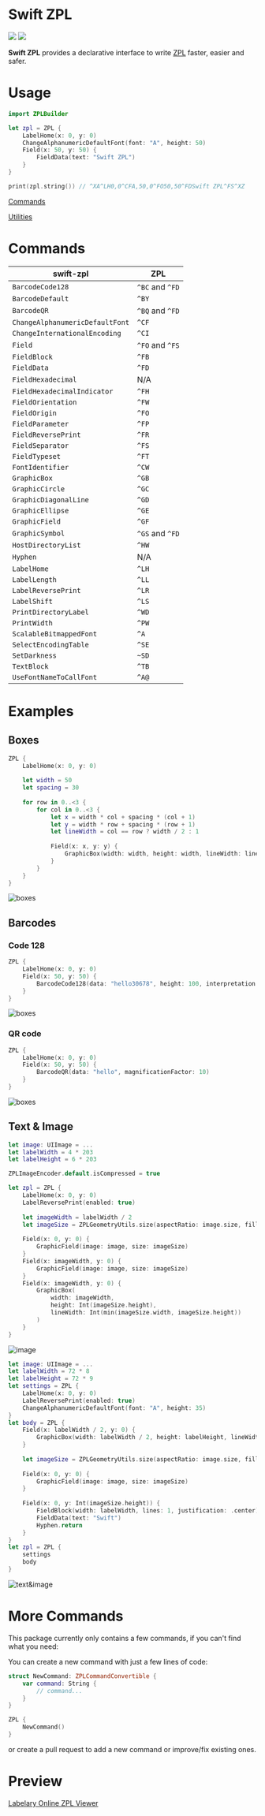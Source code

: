 # Swift ZPL

[![](https://img.shields.io/endpoint?url=https%3A%2F%2Fswiftpackageindex.com%2Fapi%2Fpackages%2Fscchn%2Fswift-zpl%2Fbadge%3Ftype%3Dswift-versions)](https://swiftpackageindex.com/scchn/swift-zpl)
[![](https://img.shields.io/endpoint?url=https%3A%2F%2Fswiftpackageindex.com%2Fapi%2Fpackages%2Fscchn%2Fswift-zpl%2Fbadge%3Ftype%3Dplatforms)](https://swiftpackageindex.com/scchn/swift-zpl)

**Swift ZPL** provides a declarative interface to write [ZPL](https://developer.zebra.com/products/printers/zpl) faster, easier and safer.

# Usage

```swift
import ZPLBuilder

let zpl = ZPL {
    LabelHome(x: 0, y: 0)
    ChangeAlphanumericDefaultFont(font: "A", height: 50)
    Field(x: 50, y: 50) {
        FieldData(text: "Swift ZPL")
    }
}

print(zpl.string()) // ^XA^LH0,0^CFA,50,0^FO50,50^FDSwift ZPL^FS^XZ
```

[Commands](https://github.com/scchn/swift-zpl/tree/main/Sources/ZPLBuilder/Commands)

[Utilities](https://github.com/scchn/swift-zpl/tree/main/Sources/ZPLBuilder/Utils)

# Commands

|swift-zpl|ZPL|
|-|-|
|`BarcodeCode128`|`^BC` and `^FD`|
|`BarcodeDefault`|`^BY`|
|`BarcodeQR`|`^BQ` and `^FD`|
|`ChangeAlphanumericDefaultFont`|`^CF`|
|`ChangeInternationalEncoding`|`^CI`|
|`Field`|`^FO` and `^FS`|
|`FieldBlock`|`^FB`|
|`FieldData`|`^FD`|
|`FieldHexadecimal`|N/A|
|`FieldHexadecimalIndicator`|`^FH`|
|`FieldOrientation`|`^FW`|
|`FieldOrigin`|`^FO`|
|`FieldParameter`|`^FP`|
|`FieldReversePrint`|`^FR`|
|`FieldSeparator`|`^FS`|
|`FieldTypeset`|`^FT`|
|`FontIdentifier`|`^CW`|
|`GraphicBox`|`^GB`|
|`GraphicCircle`|`^GC`|
|`GraphicDiagonalLine`|`^GD`|
|`GraphicEllipse`|`^GE`|
|`GraphicField`|`^GF`|
|`GraphicSymbol`|`^GS` and `^FD`|
|`HostDirectoryList`|`^HW`|
|`Hyphen`|N/A|
|`LabelHome`|`^LH`|
|`LabelLength`|`^LL`|
|`LabelReversePrint`|`^LR`|
|`LabelShift`|`^LS`|
|`PrintDirectoryLabel`|`^WD`|
|`PrintWidth`|`^PW`|
|`ScalableBitmappedFont`|`^A`|
|`SelectEncodingTable`|`^SE`|
|`SetDarkness`|`~SD`|
|`TextBlock`|`^TB`|
|`UseFontNameToCallFont`|`^A@`|

# Examples

## Boxes

```swift
ZPL {
    LabelHome(x: 0, y: 0)
    
    let width = 50
    let spacing = 30
    
    for row in 0..<3 {
        for col in 0..<3 {
            let x = width * col + spacing * (col + 1)
            let y = width * row + spacing * (row + 1)
            let lineWidth = col == row ? width / 2 : 1
            
            Field(x: x, y: y) {
                GraphicBox(width: width, height: width, lineWidth: lineWidth)
            }
        }
    }
}
```

![boxes](https://github.com/scchn/swift-zpl/blob/main/Images/boxes.png)

## Barcodes

### Code 128

```swift
ZPL {
    LabelHome(x: 0, y: 0)
    Field(x: 50, y: 50) {
        BarcodeCode128(data: "hello30678", height: 100, interpretation: .bottom)
    }
}
```

![boxes](https://github.com/scchn/swift-zpl/blob/main/Images/code128.png)

### QR code

```swift
ZPL {
    LabelHome(x: 0, y: 0)
    Field(x: 50, y: 50) {
        BarcodeQR(data: "hello", magnificationFactor: 10)
    }
}
```

![boxes](https://github.com/scchn/swift-zpl/blob/main/Images/qr.png)

## Text & Image

```swift
let image: UIImage = ...
let labelWidth = 4 * 203
let labelHeight = 6 * 203

ZPLImageEncoder.default.isCompressed = true

let zpl = ZPL {
    LabelHome(x: 0, y: 0)
    LabelReversePrint(enabled: true)
    
    let imageWidth = labelWidth / 2
    let imageSize = ZPLGeometryUtils.size(aspectRatio: image.size, fillWidth: imageWidth)
    
    Field(x: 0, y: 0) {
        GraphicField(image: image, size: imageSize)
    }
    Field(x: imageWidth, y: 0) {
        GraphicField(image: image, size: imageSize)
    }
    Field(x: imageWidth, y: 0) {
        GraphicBox(
            width: imageWidth,
            height: Int(imageSize.height),
            lineWidth: Int(min(imageSize.width, imageSize.height))
        )
    }
}
```

![image](https://github.com/scchn/swift-zpl/blob/main/Images/image.png)

```swift
let image: UIImage = ...
let labelWidth = 72 * 8
let labelHeight = 72 * 9
let settings = ZPL {
    LabelHome(x: 0, y: 0)
    LabelReversePrint(enabled: true)
    ChangeAlphanumericDefaultFont(font: "A", height: 35)
}
let body = ZPL {
    Field(x: labelWidth / 2, y: 0) {
        GraphicBox(width: labelWidth / 2, height: labelHeight, lineWidth: labelWidth / 2)
    }
    
    let imageSize = ZPLGeometryUtils.size(aspectRatio: image.size, fillWidth: labelWidth)
    
    Field(x: 0, y: 0) {
        GraphicField(image: image, size: imageSize)
    }
    
    Field(x: 0, y: Int(imageSize.height)) {
        FieldBlock(width: labelWidth, lines: 1, justification: .center)
        FieldData(text: "Swift")
        Hyphen.return
    }
}
let zpl = ZPL {
    settings
    body
}
```

![text&image](https://github.com/scchn/swift-zpl/blob/main/Images/text_image.png)

# More Commands

This package currently only contains a few commands, if you can't find what you need:

You can create a new command with just a few lines of code:

```swift
struct NewCommand: ZPLCommandConvertible {
    var command: String {
        // command...
    }
}

ZPL {
    NewCommand()
}
```

or create a pull request to add a new command or improve/fix existing ones.

# Preview

[Labelary Online ZPL Viewer](https://labelary.com/viewer.html)
